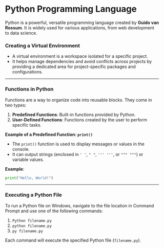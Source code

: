 # **Python Programming Language**

Python is a powerful, versatile programming language created by **Guido van Rossum**. It is widely used for various applications, from web development to data science.

### Creating a Virtual Environment
- A virtual environment is a workspace isolated for a specific project.
- It helps manage dependencies and avoid conflicts across projects by providing a dedicated area for project-specific packages and configurations.

---

### Functions in Python
Functions are a way to organize code into reusable blocks. They come in two types:

1. **Predefined Functions**: Built-in functions provided by Python.
2. **User-Defined Functions**: Functions created by the user to perform specific tasks.

**Example of a Predefined Function: `print()`**
- The `print()` function is used to display messages or values in the console.
- It can output strings (enclosed in `' '`, `" "`, `''' '''`, or `""" """`) or variable values.

**Example**:
```python
print("Hello, World!")
```

---

### Executing a Python File
To run a Python file on Windows, navigate to the file location in Command Prompt and use one of the following commands:

1. `Python filename.py`
2. `python filename.py`
3. `py filename.py`

Each command will execute the specified Python file (`filename.py`).
